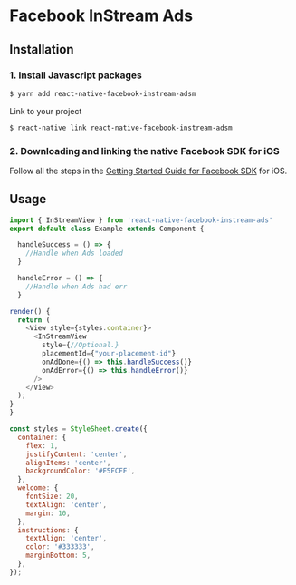 # Facebook InStream Ads
## Installation
### 1. Install Javascript packages

```bash
$ yarn add react-native-facebook-instream-adsm
```

Link to your project

```bash
$ react-native link react-native-facebook-instream-adsm
```

### 2. Downloading and linking the native Facebook SDK for iOS
Follow all the steps in the [Getting Started Guide for Facebook SDK](https://developers.facebook.com/docs/ios/getting-started) for iOS.


## Usage
```javascript
import { InStreamView } from 'react-native-facebook-instream-ads'
export default class Example extends Component {

  handleSuccess = () => {
    //Handle when Ads loaded
  }

  handleError = () => {
    //Handle when Ads had err
  }

render() {
  return (
    <View style={styles.container}>
      <InStreamView
        style={//Optional.}
        placementId={"your-placement-id"}
        onAdDone={() => this.handleSuccess()}
        onAdError={() => this.handleError()}
      />
    </View>
  );
}
}

const styles = StyleSheet.create({
  container: {
    flex: 1,
    justifyContent: 'center',
    alignItems: 'center',
    backgroundColor: '#F5FCFF',
  },
  welcome: {
    fontSize: 20,
    textAlign: 'center',
    margin: 10,
  },
  instructions: {
    textAlign: 'center',
    color: '#333333',
    marginBottom: 5,
  },
});
```
